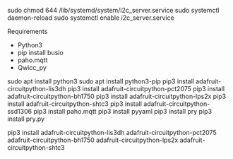 sudo chmod 644 /lib/systemd/system/i2c_server.service
sudo systemctl daemon-reload
sudo systemctl enable i2c_server.service


Requirements 
 - Python3
 - pip install busio
 - paho.mqtt
 - Qwicc_py

sudo apt install python3
sudo apt install python3-pip
pip3 install adafruit-circuitpython-lis3dh
pip3 install adafruit-circuitpython-pct2075
pip3 install adafruit-circuitpython-bh1750
pip3 install adafruit-circuitpython-lps2x
pip3 install adafruit-circuitpython-shtc3
pip3 install adafruit-circuitpython-ssd1306
pip3 install paho.mqtt
pip3 install pyyaml
pip3 install pry
pip3 install pry.py

pip3 install adafruit-circuitpython-lis3dh adafruit-circuitpython-pct2075 adafruit-circuitpython-bh1750 adafruit-circuitpython-lps2x adafruit-circuitpython-shtc3